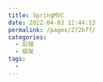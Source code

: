 ```yaml
---
title: SpringMVC
date: 2022-04-03 12:44:13
permalink: /pages/272b7f/
categories:
  - 后端
  - 框架
tags:
  - 
---
```

